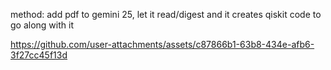 method: add pdf to gemini 25, let it read/digest and it creates qiskit code to go along with it

https://github.com/user-attachments/assets/c87866b1-63b8-434e-afb6-3f27cc45f13d

